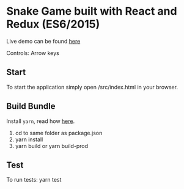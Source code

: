 # Snake Game built with React and Redux (ES6/2015)

Live demo can be found <a href="http://output.jsbin.com/lufibec" target="_blanc">here</a>

Controls: Arrow keys

## Start
To start the application simply open /src/index.html in your browser.

## Build Bundle
Install `yarn`, read how [here](https://yarnpkg.com/en/docs/install).

1. cd to same folder as package.json
2. yarn install
3. yarn build or yarn build-prod

## Test
To run tests: yarn test

